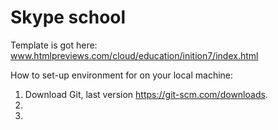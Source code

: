 # Skype school
Template is got here: www.htmlpreviews.com/cloud/education/inition7/index.html

How to set-up environment for  on your local machine:

1. Download Git, last version https://git-scm.com/downloads.
2. 
3. 
